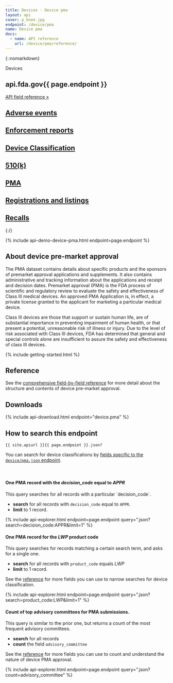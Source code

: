 ```yaml
---
title: Devices - Device pma
layout: api
cover: p_knee.jpg
endpoint: /device/pma
name: Device pma
docs:
  - name: API reference
    url: /device/pma/reference/
---
```

{::nomarkdown}
<section class="content-heading api {% if page.cover %}cover{% endif %}" style="background-image:url('{{ site.baseurl }}/assets/img/{{ page.cover }}');">
  <div class="content-heading-text">
    <div class="content-heading-title">
      Devices
    </div>
    <h1><span class="faded">api.fda.gov</span>{{ page.endpoint }}</h1>
    <a href="{{ site.baseurl }}{{ page.endpoint }}/reference/" class="api-nav">API field reference »</a>
  </div>
</section>

<div class="row tabs">
  <div class="col-sm-6 tab"><h2><a href="{{ site.baseurl }}/device/event/">Adverse events</a></h2></div>
  <div class="col-sm-6 tab"><h2><a href="{{ site.baseurl }}/device/enforcement/">Enforcement reports</a></h2></div>
  <div class="col-sm-6 tab"><h2><a href="{{ site.baseurl }}/device/classification/">Device Classification</a></h2></div>
  <div class="col-sm-6 tab"><h2><a href="{{ site.baseurl }}/device/510k/">510(k)</a></h2></div>
  <div class="col-sm-6 tab selected"><h2><a href="{{ site.baseurl }}/device/pma/">PMA</a></h2></div>
  <div class="col-sm-6 tab"><h2><a href="{{ site.baseurl }}/device/registrationlisting/">Registrations and listings</a></h2></div>
  <div class="col-sm-6 tab"><h2><a href="{{ site.baseurl }}/device/recall/">Recalls</a></h2></div>
</div>
{:/}

<!-- TODO(hansnelsen): add this file -->
{% include api-demo-device-pma.html endpoint=page.endpoint %}

<section class="reference">

## About device pre-market approval

The PMA dataset contains details about specific products and the sponsors of premarket approval applications and supplements.  It also contains administrative and tracking information about the applications and receipt and decision dates.
Premarket approval (PMA) is the FDA process of scientific and regulatory review to evaluate the safety and effectiveness of Class III medical devices. An approved PMA Application is, in effect, a private license granted to the applicant for marketing a particular medical device.

Class III devices are those that support or sustain human life, are of substantial importance in preventing impairment of human health, or that present a potential, unreasonable risk of illness or injury. Due to the level of risk associated with Class III devices, FDA has determined that general and special controls alone are insufficient to assure the safety and effectiveness of class III devices.

<!-- TODO(hansnelsen): add dataset page link once it is ready. -->

{% include getting-started.html %}

## Reference

See the <a href="reference/">comprehensive field-by-field reference</a> for more detail about the structure and contents of device pre-market approval.

## Downloads

{% include api-download.html endpoint="device.pma" %}

## How to search this endpoint

    {{ site.apiurl }}{{ page.endpoint }}.json?

You can search for device classifications by <a href="reference/">fields specific to the `device/pma.json` endpoint</a>.

<div class="api-explorer" style="margin-top: 7ex">
<div class="query">
<h4 class="query-title">One PMA record with the <em>decision_code</em> equal to <em>APPR</em> </h4>
<div class="query-description">
This query searches for all records with a particular `decision_code`.

 - **search** for all records with `decision_code` equal to `APPR`.
 - **limit** to 1 record.

</div>
</div>
<div class="explorer">
{% include api-explorer.html endpoint=page.endpoint query=".json?search=decision_code:APPR&limit=1" %}
</div>
</div>

<div class="api-explorer">
<div class="query">
<h4 class="query-title">One PMA record for the <em>LWP</em> product code</h4>
<div class="query-description">
This query searches for records matching a certain search term, and asks for a single one.

 - **search** for all records with `product_code` equals *LWP*
 - **limit** to 1 record.

See the [reference](reference/) for more fields you can use to narrow searches for device classification.
</div>
</div>
<div class="explorer">
{% include api-explorer.html endpoint=page.endpoint query=".json?search=product_code:LWP&limit=1" %}
</div>
</div>

<div class="api-explorer">
<div class="query">
<h4 class="query-title">Count of top advisory committees for PMA submissions.</h4>
<div class="query-description">
This query is similar to the prior one, but returns a count of the most frequent advisory committees.

  - **search** for all records
  - **count** the field `advisory_committee`

See the [reference](reference/) for more fields you can use to count and understand the nature of device PMA approval.
</div>
<!-- <svg class="chart"></svg> -->
</div>
<div class="explorer">
{% include api-explorer.html endpoint=page.endpoint query=".json?count=advisory_committee" %}
</div>
</div>

</section>

